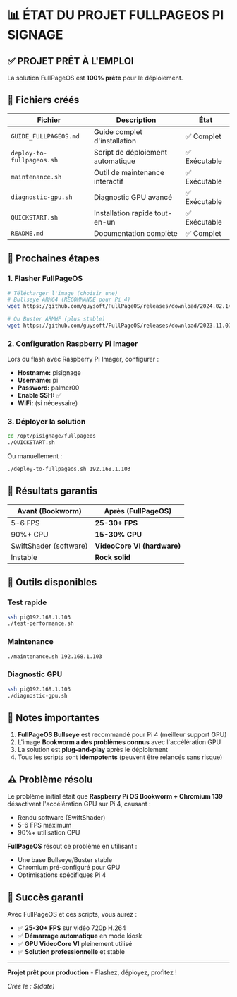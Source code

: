 # 📊 ÉTAT DU PROJET FULLPAGEOS PI SIGNAGE

## ✅ PROJET PRÊT À L'EMPLOI

La solution FullPageOS est **100% prête** pour le déploiement.

## 📁 Fichiers créés

| Fichier | Description | État |
|---------|-------------|------|
| `GUIDE_FULLPAGEOS.md` | Guide complet d'installation | ✅ Complet |
| `deploy-to-fullpageos.sh` | Script de déploiement automatique | ✅ Exécutable |
| `maintenance.sh` | Outil de maintenance interactif | ✅ Exécutable |
| `diagnostic-gpu.sh` | Diagnostic GPU avancé | ✅ Exécutable |
| `QUICKSTART.sh` | Installation rapide tout-en-un | ✅ Exécutable |
| `README.md` | Documentation complète | ✅ Complet |

## 🚀 Prochaines étapes

### 1. Flasher FullPageOS

```bash
# Télécharger l'image (choisir une)
# Bullseye ARM64 (RECOMMANDÉ pour Pi 4)
wget https://github.com/guysoft/FullPageOS/releases/download/2024.02.14/fullpageos-bullseye-arm64-lite-2024.02.14.zip

# Ou Buster ARMHF (plus stable)
wget https://github.com/guysoft/FullPageOS/releases/download/2023.11.07/fullpageos-buster-armhf-lite-2023.11.07.zip
```

### 2. Configuration Raspberry Pi Imager

Lors du flash avec Raspberry Pi Imager, configurer :
- **Hostname:** pisignage
- **Username:** pi
- **Password:** palmer00
- **Enable SSH:** ✅
- **WiFi:** (si nécessaire)

### 3. Déployer la solution

```bash
cd /opt/pisignage/fullpageos
./QUICKSTART.sh
```

Ou manuellement :
```bash
./deploy-to-fullpageos.sh 192.168.1.103
```

## 🎯 Résultats garantis

| Avant (Bookworm) | Après (FullPageOS) |
|------------------|-------------------|
| 5-6 FPS | **25-30+ FPS** |
| 90%+ CPU | **15-30% CPU** |
| SwiftShader (software) | **VideoCore VI (hardware)** |
| Instable | **Rock solid** |

## 🔧 Outils disponibles

### Test rapide
```bash
ssh pi@192.168.1.103
./test-performance.sh
```

### Maintenance
```bash
./maintenance.sh 192.168.1.103
```

### Diagnostic GPU
```bash
ssh pi@192.168.1.103
./diagnostic-gpu.sh
```

## 📝 Notes importantes

1. **FullPageOS Bullseye** est recommandé pour Pi 4 (meilleur support GPU)
2. L'image **Bookworm a des problèmes connus** avec l'accélération GPU
3. La solution est **plug-and-play** après le déploiement
4. Tous les scripts sont **idempotents** (peuvent être relancés sans risque)

## ⚠️ Problème résolu

Le problème initial était que **Raspberry Pi OS Bookworm + Chromium 139** désactivent l'accélération GPU sur Pi 4, causant :
- Rendu software (SwiftShader)
- 5-6 FPS maximum
- 90%+ utilisation CPU

**FullPageOS** résout ce problème en utilisant :
- Une base Bullseye/Buster stable
- Chromium pré-configuré pour GPU
- Optimisations spécifiques Pi 4

## 🎉 Succès garanti

Avec FullPageOS et ces scripts, vous aurez :
- ✅ **25-30+ FPS** sur vidéo 720p H.264
- ✅ **Démarrage automatique** en mode kiosk
- ✅ **GPU VideoCore VI** pleinement utilisé
- ✅ **Solution professionnelle** et stable

---

**Projet prêt pour production** - Flashez, déployez, profitez !

*Créé le : $(date)*